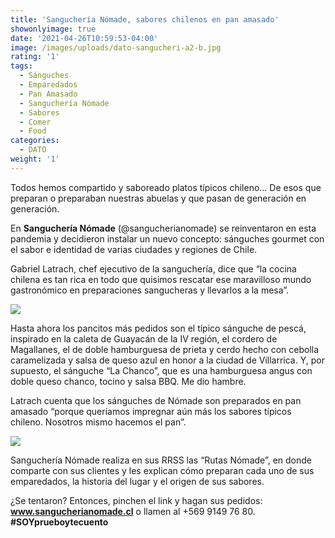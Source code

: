 ```yaml
---
title: 'Sanguchería Nómade, sabores chilenos en pan amasado'
showonlyimage: true
date: '2021-04-26T10:59:53-04:00'
image: /images/uploads/dato-sangucheri-a2-b.jpg
rating: '1'
tags:
  - Sánguches
  - Emparedados
  - Pan Amasado
  - Sanguchería Nómade
  - Sabores
  - Comer
  - Food
categories:
  - DATO
weight: '1'
---
```

Todos hemos compartido y saboreado platos típicos chileno… De esos que preparan o preparaban nuestras abuelas y que pasan de generación en generación. 

<!--more-->

En **Sanguchería Nómade** (@sangucherianomade) se reinventaron en esta pandemia y decidieron instalar un nuevo concepto: sánguches gourmet con el sabor e identidad de varias ciudades y regiones de Chile. 

  

Gabriel Latrach, chef ejecutivo de la sanguchería, dice que “la cocina chilena es tan rica en todo que quisimos rescatar ese maravilloso mundo gastronómico en preparaciones sangucheras y llevarlos a la mesa”.

 

![](/images/uploads/dato-sangucheri-a1-b.jpg)



Hasta ahora los pancitos más pedidos son el típico sánguche de pescá, inspirado en la caleta de Guayacán de la IV región, el cordero de Magallanes, el de doble hamburguesa de prieta y cerdo hecho con cebolla caramelizada y salsa de queso azul en honor a la ciudad de Villarrica. Y, por supuesto, el sánguche “La Chanco”, que es una hamburguesa angus con doble queso chanco, tocino y salsa BBQ. Me dio hambre.



Latrach cuenta que los sánguches de Nómade son preparados en pan amasado “porque queríamos impregnar aún más los sabores típicos chileno. Nosotros mismo hacemos el pan”.

 

![](/images/uploads/dato-sangucheri-a2.jpg)

Sanguchería Nómade realiza en sus RRSS las “Rutas Nómade”, en donde comparte con sus clientes y les explican cómo  preparan cada uno de sus emparedados, la historia del lugar y el origen de sus sabores.  



¿Se tentaron? Entonces, pinchen el link y hagan sus pedidos: **www.sangucherianomade.cl** o llamen al +569 9149 76 80. **\#SOYprueboytecuento**
